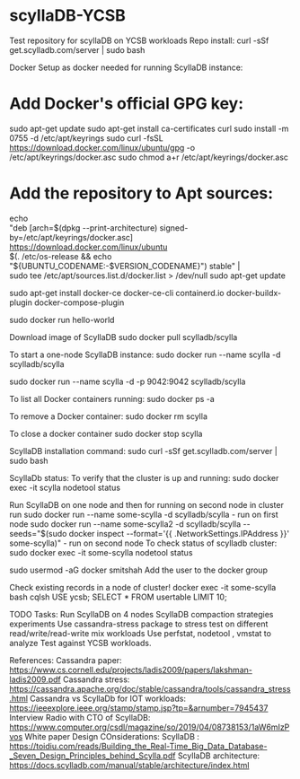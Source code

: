 # scyllaDB-YCSB
Test repository for scyllaDB on YCSB workloads
Repo install: curl -sSf get.scylladb.com/server | sudo bash

Docker Setup as docker needed for running ScyllaDB instance:
# Add Docker's official GPG key:
sudo apt-get update
sudo apt-get install ca-certificates curl
sudo install -m 0755 -d /etc/apt/keyrings
sudo curl -fsSL https://download.docker.com/linux/ubuntu/gpg -o /etc/apt/keyrings/docker.asc
sudo chmod a+r /etc/apt/keyrings/docker.asc

# Add the repository to Apt sources:
echo \
  "deb [arch=$(dpkg --print-architecture) signed-by=/etc/apt/keyrings/docker.asc] https://download.docker.com/linux/ubuntu \
  $(. /etc/os-release && echo "${UBUNTU_CODENAME:-$VERSION_CODENAME}") stable" | \
  sudo tee /etc/apt/sources.list.d/docker.list > /dev/null
sudo apt-get update

sudo apt-get install docker-ce docker-ce-cli containerd.io docker-buildx-plugin docker-compose-plugin

sudo docker run hello-world

Download image of ScyllaDB
sudo docker pull scylladb/scylla

To start a one-node ScyllaDB instance:
sudo docker run --name scylla -d scylladb/scylla

sudo docker run --name scylla -d -p 9042:9042 scylladb/scylla

To list all Docker containers running:
sudo docker ps -a

To remove a Docker container:
sudo docker rm scylla

To close a docker container 
sudo docker stop scylla

ScyllaDB installation command:
sudo curl -sSf get.scylladb.com/server | sudo bash

ScyllaDb status: To verify that the cluster is up and running:
sudo docker exec -it scylla nodetool status

Run ScyllaDB on one node and then for running on second node in cluster run
sudo docker run --name some-scylla -d scylladb/scylla - run on first node
sudo docker run --name some-scylla2 -d scylladb/scylla --seeds="$(sudo docker inspect --format='{{ .NetworkSettings.IPAddress }}' some-scylla)" - run on second node
To check status of scylladb cluster: sudo docker exec -it some-scylla nodetool status

sudo usermod -aG docker smitshah
Add the user to the docker group

Check existing records in a node of cluster!
docker exec -it some-scylla bash
cqlsh
USE ycsb;
SELECT * FROM usertable LIMIT 10;


TODO Tasks:
Run ScyllaDB on 4 nodes
ScyllaDB compaction strategies experiments
Use cassandra-stress package to stress test on different read/write/read-write mix workloads
Use perfstat, nodetool , vmstat to analyze
Test against YCSB workloads.

References: 
Cassandra paper: https://www.cs.cornell.edu/projects/ladis2009/papers/lakshman-ladis2009.pdf
Cassandra stress: https://cassandra.apache.org/doc/stable/cassandra/tools/cassandra_stress.html
Cassandra vs ScyllaDb for IOT workloads: https://ieeexplore.ieee.org/stamp/stamp.jsp?tp=&arnumber=7945437
Interview Radio with CTO of ScyllaDB: https://www.computer.org/csdl/magazine/so/2019/04/08738153/1aW6mIzPvos
White paper Design COnsiderations: ScyllaDB : https://toidiu.com/reads/Building_the_Real-Time_Big_Data_Database-_Seven_Design_Principles_behind_Scylla.pdf
ScyllaDB architecture: https://docs.scylladb.com/manual/stable/architecture/index.html